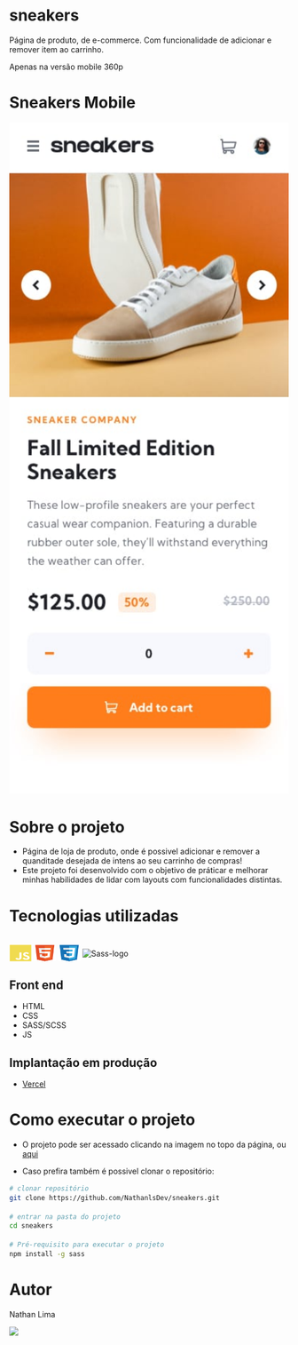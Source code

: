 # sneakers
Página de produto, de e-commerce. Com funcionalidade de adicionar e remover item ao carrinho.

Apenas na versão mobile 360p


# Sneakers Mobile
<div align="center" max-width="600" max-height="600">
  <a href="https://sneakers-zeta.vercel.app/" target="_blank">
    <img width="600" src="https://raw.githubusercontent.com/NathanlsDev/sneakers/main/assets/images/mobile-design.jpg">
    
  </a>
</div>



# Sobre o projeto
- Página de loja de produto, onde é possivel adicionar e remover a quanditade desejada de intens ao seu carrinho de compras!
- Este projeto foi desenvolvido com o objetivo de práticar e melhorar minhas habilidades de lidar com layouts com funcionalidades distintas.

# Tecnologias utilizadas

<div style="display: inline_block"><br>
  <img align="center" alt="Js-logo" title="JavaScript" height="30" width="40" src="https://raw.githubusercontent.com/devicons/devicon/master/icons/javascript/javascript-plain.svg">
  <img align="center" alt="HTML-logo" title="HTML" height="30" width="40" src="https://raw.githubusercontent.com/devicons/devicon/master/icons/html5/html5-original.svg">
  <img align="center" alt="CSS-logo" title="CSS" height="30" width="40" src="https://raw.githubusercontent.com/devicons/devicon/master/icons/css3/css3-original.svg">
  <img align="center" alt="Sass-logo" title="SASS" height="30" width="40" src="https://cdn.jsdelivr.net/gh/devicons/devicon/icons/sass/sass-original.svg"/>
</div>

## Front end
- HTML
- CSS
- SASS/SCSS
- JS
## Implantação em produção
- <a href="https://vercel.com/">Vercel</a>

# Como executar o projeto
- O projeto pode ser acessado clicando na imagem no topo da página, ou <a href="https://sneakers-zeta.vercel.app/">aqui</a>

- Caso prefira também é possivel clonar o repositório:

```bash
# clonar repositório
git clone https://github.com/NathanlsDev/sneakers.git

# entrar na pasta do projeto
cd sneakers

# Pré-requisito para executar o projeto
npm install -g sass
```

# Autor

Nathan Lima
<div>
  <a href="https://www.linkedin.com/in/NathanlsDev/" target="_blank" rel="external" title="Linkedin">
    <img src="https://img.shields.io/badge/-LinkedIn-%230077B5?style=for-the-badge&logo=linkedin&logoColor=white" target="_blank">
  </a>
</div>
